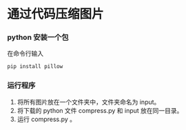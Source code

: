# 通过代码压缩图片

### python 安装一个包

在命令行输入

```python
pip install pillow
```

### **运行程序**

1. 将所有图片放在一个文件夹中，文件夹命名为 input。
1. 将下载的 python 文件 compress.py 和 input 放在同一目录。
1. 运行 compress.py 。
